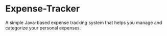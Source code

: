 # Expense-Tracker
A simple Java-based expense tracking system that helps you manage and categorize your personal expenses.
